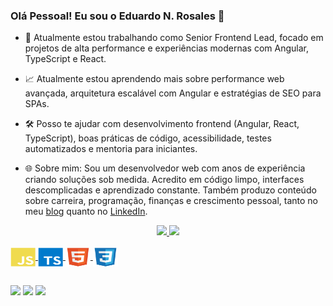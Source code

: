### Olá Pessoal! Eu sou o Eduardo N. Rosales 👋

- 🌟 Atualmente estou trabalhando como Senior Frontend Lead, focado em projetos de alta performance e experiências modernas com Angular, TypeScript e React.

- 📈 Atualmente estou aprendendo mais sobre performance web avançada, arquitetura escalável com Angular e estratégias de SEO para SPAs.

- 🛠️ Posso te ajudar com desenvolvimento frontend (Angular, React, TypeScript), boas práticas de código, acessibilidade, testes automatizados e mentoria para iniciantes.

- 🌐 Sobre mim: Sou um desenvolvedor web com anos de experiência criando soluções sob medida. Acredito em código limpo, interfaces descomplicadas e aprendizado constante. Também produzo conteúdo sobre carreira, programação, finanças e crescimento pessoal, tanto no meu [blog](https://techcodemoney.com) quanto no [LinkedIn](https://www.linkedin.com/in/erosales811/).

<div align="center">
  <a href="https://github.com/enrosales">
  <img height="180em" src="https://github-readme-stats.vercel.app/api?username=enrosales&show_icons=true&theme=dracula&include_all_commits=true&count_private=true"/>
  <img height="180em" src="https://github-readme-stats.vercel.app/api/top-langs/?username=enrosales&layout=compact&langs_count=7&theme=dracula"/>
</div>

<div style="display: inline_block"><br>
  <img align="center" alt="Edu-Js" height="30" width="40" src="https://raw.githubusercontent.com/devicons/devicon/master/icons/javascript/javascript-plain.svg">
  <img align="center" alt="Edu-Ts" height="30" width="40" src="https://raw.githubusercontent.com/devicons/devicon/master/icons/typescript/typescript-plain.svg">
    <img align="center" alt="Edu-HTML" height="30" width="40" src="https://raw.githubusercontent.com/devicons/devicon/master/icons/html5/html5-original.svg">
  <img align="center" alt="Edu-CSS" height="30" width="40" src="https://raw.githubusercontent.com/devicons/devicon/master/icons/css3/css3-original.svg">
</div>

##

<div> 
  <a href="https://www.instagram.com/techcodemoney/" target="_blank"><img src="https://img.shields.io/badge/-Instagram-%23E4405F?style=for-the-badge&logo=instagram&logoColor=white" target="_blank"></a>
  <a href = "mailto:erosales811@gmail.com"><img src="https://img.shields.io/badge/-Gmail-%23333?style=for-the-badge&logo=gmail&logoColor=white" target="_blank"></a>
  <a href="https://www.linkedin.com/in/erosales811/" target="_blank"><img src="https://img.shields.io/badge/-LinkedIn-%230077B5?style=for-the-badge&logo=linkedin&logoColor=white" target="_blank"></a> 
 
</div>
